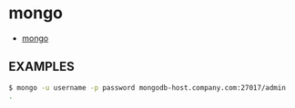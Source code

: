 # mongo

- [mongo](https://www.mongodb.com/docs/v4.4/mongo)

## EXAMPLES

```bash
$ mongo -u username -p password mongodb-host.company.com:27017/admin
.
```
